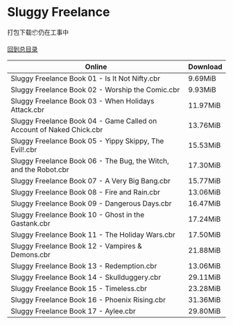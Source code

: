 # Sluggy Freelance

打包下载📦仍在工事中

[回到总目录](/Catalogs.md)







Online | Download
--- | ---
Sluggy Freelance Book 01 - Is It Not Nifty.cbr | 9.69MiB
Sluggy Freelance Book 02 - Worship the Comic.cbr | 9.93MiB
Sluggy Freelance Book 03 - When Holidays Attack.cbr | 11.97MiB
Sluggy Freelance Book 04 - Game Called on Account of Naked Chick.cbr | 13.76MiB
Sluggy Freelance Book 05 - Yippy Skippy, The Evil!.cbr | 15.53MiB
Sluggy Freelance Book 06 - The Bug, the Witch, and the Robot.cbr | 17.30MiB
Sluggy Freelance Book 07 - A Very Big Bang.cbr | 15.77MiB
Sluggy Freelance Book 08 - Fire and Rain.cbr | 13.06MiB
Sluggy Freelance Book 09 - Dangerous Days.cbr | 16.47MiB
Sluggy Freelance Book 10 - Ghost in the Gastank.cbr | 17.24MiB
Sluggy Freelance Book 11 - The Holiday Wars.cbr | 17.50MiB
Sluggy Freelance Book 12 - Vampires & Demons.cbr | 21.88MiB
Sluggy Freelance Book 13 - Redemption.cbr | 13.06MiB
Sluggy Freelance Book 14 - Skullduggery.cbr | 29.11MiB
Sluggy Freelance Book 15 - Timeless.cbr | 23.28MiB
Sluggy Freelance Book 16 - Phoenix Rising.cbr | 31.36MiB
Sluggy Freelance Book 17 - Aylee.cbr | 29.80MiB